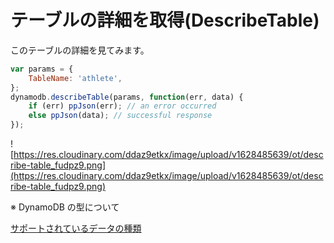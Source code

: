 # テーブルの詳細を取得(DescribeTable)

このテーブルの詳細を見てみます。

```jsx
var params = {
    TableName: 'athlete',
};
dynamodb.describeTable(params, function(err, data) {
    if (err) ppJson(err); // an error occurred
    else ppJson(data); // successful response
});
```

![https://res.cloudinary.com/ddaz9etkx/image/upload/v1628485639/ot/describe-table_fudpz9.png](https://res.cloudinary.com/ddaz9etkx/image/upload/v1628485639/ot/describe-table_fudpz9.png)

※ DynamoDB の型について

[サポートされているデータの種類](https://docs.aws.amazon.com/ja_jp/amazondynamodb/latest/developerguide/DynamoDBMapper.DataTypes.html)
